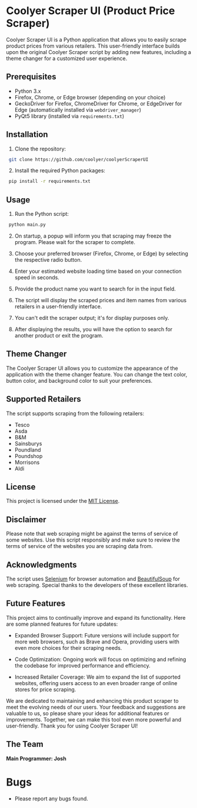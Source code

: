 
# Coolyer Scraper UI (Product Price Scraper)

Coolyer Scraper UI is a Python application that allows you to easily scrape product prices from various retailers. This user-friendly interface builds upon the original Coolyer Scraper script by adding new features, including a theme changer for a customized user experience.

## Prerequisites

-   Python 3.x
-   Firefox, Chrome, or Edge browser (depending on your choice)
-   GeckoDriver for Firefox, ChromeDriver for Chrome, or EdgeDriver for Edge (automatically installed via `webdriver_manager`)
-   PyQt5 library (installed via `requirements.txt`)

## Installation

1.  Clone the repository:
    
   ```bash 
    git clone https://github.com/coolyer/coolyerScraperUI 
   ```
    
2.  Install the required Python packages:
    
  ```  bash
   pip install -r requirements.txt
   ```
    

## Usage

1.  Run the Python script:
   ``` bash 
    python main.py
   ```
    
2.  On startup, a popup will inform you that scraping may freeze the program. Please wait for the scraper to complete.
    
3.  Choose your preferred browser (Firefox, Chrome, or Edge) by selecting the respective radio button.
    
4.  Enter your estimated website loading time based on your connection speed in seconds.
    
5.  Provide the product name you want to search for in the input field.
    
6.  The script will display the scraped prices and item names from various retailers in a user-friendly interface.
    
7.  You can't edit the scraper output; it's for display purposes only.
    
8.  After displaying the results, you will have the option to search for another product or exit the program.
    

## Theme Changer

The Coolyer Scraper UI allows you to customize the appearance of the application with the theme changer feature. You can change the text color, button color, and background color to suit your preferences.

## Supported Retailers

The script supports scraping from the following retailers:

-   Tesco
-   Asda
-   B&M
-   Sainsburys
-   Poundland
-   Poundshop
-   Morrisons
-   Aldi

## License

This project is licensed under the [MIT License](LICENSE).

## Disclaimer

Please note that web scraping might be against the terms of service of some websites. Use this script responsibly and make sure to review the terms of service of the websites you are scraping data from.

## Acknowledgments

The script uses [Selenium](https://www.selenium.dev/) for browser automation and [BeautifulSoup](https://www.crummy.com/software/BeautifulSoup/) for web scraping. Special thanks to the developers of these excellent libraries.

## Future Features

This project aims to continually improve and expand its functionality. Here are some planned features for future updates:

-   Expanded Browser Support: Future versions will include support for more web browsers, such as Brave and Opera, providing users with even more choices for their scraping needs.
    
-   Code Optimization: Ongoing work will focus on optimizing and refining the codebase for improved performance and efficiency.
    
-   Increased Retailer Coverage: We aim to expand the list of supported websites, offering users access to an even broader range of online stores for price scraping.
    

We are dedicated to maintaining and enhancing this product scraper to meet the evolving needs of our users. Your feedback and suggestions are valuable to us, so please share your ideas for additional features or improvements. Together, we can make this tool even more powerful and user-friendly. Thank you for using Coolyer Scraper UI!

## The Team

**Main Programmer: Josh**

# Bugs

- Please report any bugs found.